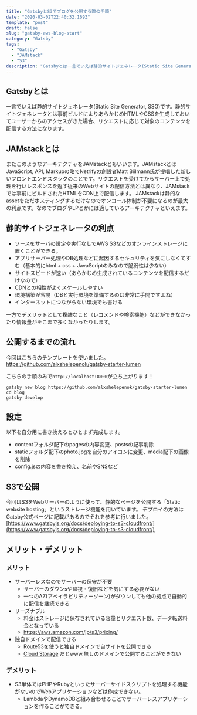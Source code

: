 ```yaml
---
title: "GatsbyとS3でブログを公開する際の手順"
date: "2020-03-02T22:40:32.169Z"
template: "post"
draft: false
slug: "gatsby-aws-blog-start"
category: "Gatsby"
tags:
  - "Gatsby"
  - "JAMstack"
  - "S3"
description: "Gatsbyとは一言でいえば静的サイトジェネレータ(Static Site Generator, SSG)です。静的サイトジェネレータとは事前ビルドによりあらかじめHTMLやCSSを生成しておいてユーザーからのアクセスがきた場合、リクエストに応じて対象のコンテンツを配信する方法になります。"
---
```


## Gatsbyとは
一言でいえば静的サイトジェネレータ(Static Site Generator, SSG)です。静的サイトジェネレータとは事前ビルドによりあらかじめHTMLやCSSを生成しておいてユーザーからのアクセスがきた場合、リクエストに応じて対象のコンテンツを配信する方法になります。

## JAMstackとは
またこのようなアーキテクチャをJAMstackともいいます。JAMstackとはJavaScript, API, Markupの略でNetrifyの創設者Matt Biilmann氏が提唱した新しいフロントエンドスタックのことです。リクエストを受けてからサーバー上で処理を行いレスポンスを返す従来のWebサイトの配信方法とは異なり、JAMstackでは事前にビルドされたHTMLをCDN上で配信します。
JAMstackは静的なassetをただホスティングするだけなのでオンコール体制が不要になるのが最大の利点です。なのでブログやLPとかには適しているアーキテクチャといえます。

## 静的サイトジェネレータの利点
+ ソースをサーバの設定や実行なしでAWS S3などのオンラインストレージに置くことができる。
+ アプリサーバー処理やDB処理などに起因するセキュリティを気にしなくてすむ（基本的にhtml + css + JavaScriptのみなので脆弱性は少ない）
+ サイトスピードが速い（あらかじめ生成されているコンテンツを配信するだけなので）
+ CDNとの相性がよくスケールしやすい
+ 環境構築が容易（DBと実行環境を準備するのは非常に手間ですよね）
+ インターネットにつながらない環境でも書ける

一方でデメリットとして複雑なこと（レコメンドや検索機能）などができなかったり情報量がそこまで多くなかったりします。

## 公開するまでの流れ
今回はこちらのテンプレートを使いました。
https://github.com/alxshelepenok/gatsby-starter-lumen

こちらの手順のみで`http://localhost:8000`が立ち上がります！
```
gatsby new blog https://github.com/alxshelepenok/gatsby-starter-lumen
cd blog
gatsby develop
```

## 設定
以下を自分用に書き換えるとひとまず完成します。
+ contentフォルダ配下のpagesの内容変更、postsの記事削除
+ staticフォルダ配下のphoto.jpgを自分のアイコンに変更、media配下の画像を削除
+ config.jsの内容を書き換え、名前やSNSなど

## S3で公開
今回はS3をWebサーバーのように使って、静的なページを公開する「Static website hosting」というストレージ機能を用いています。
デプロイの方法はGatsby公式ページに記載があるのでそれを参考に行いました。
[https://www.gatsbyjs.org/docs/deploying-to-s3-cloudfront/](https://www.gatsbyjs.org/docs/deploying-to-s3-cloudfront/)

## メリット・デメリット
### メリット
- サーバーレスなのでサーバーの保守が不要
  - サーバーのダウンsや監視・復旧などを気にする必要がない
  - 一つのAZ(アベイラビリティーゾーン)がダウンしても他の拠点で自動的に配信を継続できる
- リーズナブル
  - 料金はストレージに保存されている容量とリクエスト数、データ転送料金となっている
  - https://aws.amazon.com/jp/s3/pricing/
- 独自ドメインで配信できる
  - Route53を使うと独自ドメインで自サイトを公開できる
  - [Cloud Storage](https://cloud.google.com/storage/?hl=ja) だとwww.無しのドメインで公開することができない

### デメリット
- S3単体ではPHPやRubyといったサーバーサイドスクリプトを処理する機能がないのでWebアプリケーションなどは作成できない。
  - LambdaやDynamoDBと組み合わせることでサーバーレスアプリケーションを作ることができる。
